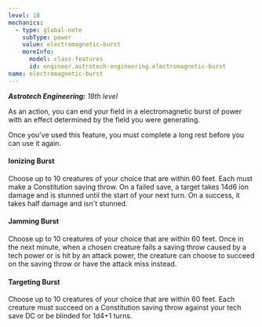 ```yaml
---
level: 18
mechanics:
  - type: global-note
    subType: power
    value: electromagnetic-burst
    moreInfo:
      model: class-features
      id: engineer.astrotech-engineering.electromagnetic-burst
name: electromagnetic-burst
---
```

_**Astrotech Engineering:** 18th level_
As an action, you can end your field in a electromagnetic burst of power with an effect determined by the field you were generating.
Once you've used this feature, you must complete a long rest before you can use it again.
#### Ionizing Burst
Choose up to 10 creatures of your choice that are within 60 feet. Each must make a Constitution saving throw. On a failed save, a target takes 14d6 ion damage and is stunned until the start of your next turn. On a success, it takes half damage and isn't stunned.
#### Jamming Burst
Choose up to 10 creatures of your choice that are within 60 feet. Once in the next minute, when a chosen creature fails a saving throw caused by a tech power or is hit by an attack power, the creature can choose to succeed on the saving throw or have the attack miss instead.
#### Targeting Burst
Choose up to 10 creatures of your choice that are within 60 feet. Each creature must succeed on a Constitution saving throw against your tech save DC or be blinded for 1d4+1 turns. 